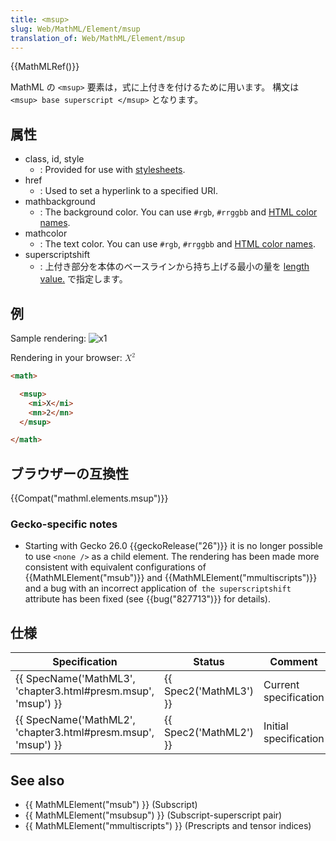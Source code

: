```yaml
---
title: <msup>
slug: Web/MathML/Element/msup
translation_of: Web/MathML/Element/msup
---
```

{{MathMLRef()}}

MathML の `<msup>` 要素は，式に上付きを付けるために用います。
構文は `<msup> base superscript </msup>` となります。

## 属性

- class, id, style
  - : Provided for use with [stylesheets](/ja/docs/CSS).
- href
  - : Used to set a hyperlink to a specified URI.
- mathbackground
  - : The background color. You can use `#rgb`, `#rrggbb` and [HTML color names](/ja/docs/CSS/color_value#Color_Keywords).
- mathcolor
  - : The text color. You can use `#rgb`, `#rrggbb` and [HTML color names](/ja/docs/CSS/color_value#Color_Keywords).
- superscriptshift
  - : 上付き部分を本体のベースラインから持ち上げる最小の量を [length value.](/ja/docs/MathML/Attributes/Values#Lengths) で指定します。

## 例

Sample rendering: ![x1](msup.png)

Rendering in your browser: <math><msup><mi>X</mi> <mn>2</mn></msup></math>

```html
<math>

  <msup>
    <mi>X</mi>
    <mn>2</mn>
  </msup>

</math>
```

## ブラウザーの互換性

{{Compat("mathml.elements.msup")}}

### Gecko-specific notes

- Starting with Gecko 26.0 {{geckoRelease("26")}} it is no longer possible to use `<none />` as a child element. The rendering has been made more consistent with equivalent configurations of {{MathMLElement("msub")}} and {{MathMLElement("mmultiscripts")}} and a bug with an incorrect application of` the superscriptshift` attribute has been fixed (see {{bug("827713")}} for details).

## 仕様

| Specification                                                                    | Status                       | Comment               |
| -------------------------------------------------------------------------------- | ---------------------------- | --------------------- |
| {{ SpecName('MathML3', 'chapter3.html#presm.msup', 'msup') }} | {{ Spec2('MathML3') }} | Current specification |
| {{ SpecName('MathML2', 'chapter3.html#presm.msup', 'msup') }} | {{ Spec2('MathML2') }} | Initial specification |

## See also

- {{ MathMLElement("msub") }} (Subscript)
- {{ MathMLElement("msubsup") }} (Subscript-superscript pair)
- {{ MathMLElement("mmultiscripts") }} (Prescripts and tensor indices)
